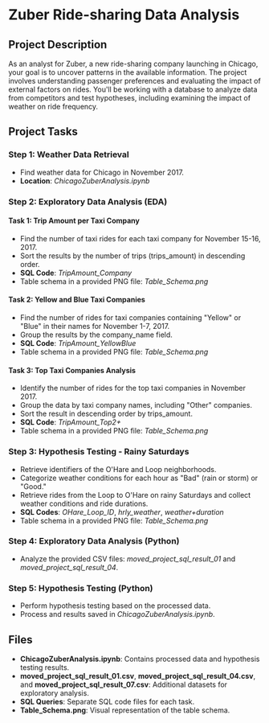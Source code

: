 # Zuber Ride-sharing Data Analysis

## Project Description

As an analyst for Zuber, a new ride-sharing company launching in Chicago, your goal is to uncover patterns in the available information. The project involves understanding passenger preferences and evaluating the impact of external factors on rides. You'll be working with a database to analyze data from competitors and test hypotheses, including examining the impact of weather on ride frequency.

## Project Tasks

### Step 1: Weather Data Retrieval
- Find weather data for Chicago in November 2017.
- **Location**: *ChicagoZuberAnalysis.ipynb*

### Step 2: Exploratory Data Analysis (EDA)

#### Task 1: Trip Amount per Taxi Company
- Find the number of taxi rides for each taxi company for November 15-16, 2017.
- Sort the results by the number of trips (trips_amount) in descending order.
- **SQL Code**: *TripAmount_Company*
- Table schema in a provided PNG file: *Table_Schema.png*

#### Task 2: Yellow and Blue Taxi Companies
- Find the number of rides for taxi companies containing "Yellow" or "Blue" in their names for November 1-7, 2017.
- Group the results by the company_name field.
- **SQL Code**: *TripAmount_YellowBlue*
- Table schema in a provided PNG file: *Table_Schema.png*

#### Task 3: Top Taxi Companies Analysis
- Identify the number of rides for the top taxi companies in November 2017.
- Group the data by taxi company names, including "Other" companies.
- Sort the result in descending order by trips_amount.
- **SQL Code**: *TripAmount_Top2+*
- Table schema in a provided PNG file: *Table_Schema.png*

### Step 3: Hypothesis Testing - Rainy Saturdays
- Retrieve identifiers of the O'Hare and Loop neighborhoods.
- Categorize weather conditions for each hour as "Bad" (rain or storm) or "Good."
- Retrieve rides from the Loop to O'Hare on rainy Saturdays and collect weather conditions and ride durations.
- **SQL Codes**: *OHare_Loop_ID*, *hrly_weather*, *weather+duration*
- Table schema in a provided PNG file: *Table_Schema.png*

### Step 4: Exploratory Data Analysis (Python)
- Analyze the provided CSV files: *moved_project_sql_result_01* and *moved_project_sql_result_04*.

### Step 5: Hypothesis Testing (Python)
- Perform hypothesis testing based on the processed data.
- Process and results saved in *ChicagoZuberAnalysis.ipynb*.

## Files
- **ChicagoZuberAnalysis.ipynb**: Contains processed data and hypothesis testing results.
- **moved_project_sql_result_01.csv**, **moved_project_sql_result_04.csv**, and **moved_project_sql_result_07.csv**: Additional datasets for exploratory analysis.
- **SQL Queries**: Separate SQL code files for each task.
- **Table_Schema.png**: Visual representation of the table schema.

